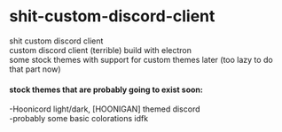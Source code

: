 # shit-custom-discord-client
shit custom discord client<br>
custom discord client (terrible) build with electron <br>
some stock themes with support for custom themes later (too lazy to do that part now) <br>
#### stock themes that are probably going to exist soon: <br>
-Hoonicord light/dark, [HOONIGAN] themed discord <br>
-probably some basic colorations idfk
